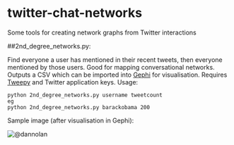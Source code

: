 # twitter-chat-networks
Some tools for creating network graphs from Twitter interactions

##2nd_degree_networks.py: 

Find everyone a user has mentioned in their recent tweets, then everyone mentioned by those users. Good for mapping conversational networks. Outputs a CSV which can be imported into [Gephi](http://gephi.github.io/) for visualisation. Requires [Tweepy](https://github.com/tweepy/tweepy) and  Twitter application keys. Usage:

    python 2nd_degree_networks.py username tweetcount
    eg
    python 2nd_degree_networks.py barackobama 200

Sample image (after visualisation in Gephi):

![@dannolan](http://i.imgur.com/Dt1A0bb.png)

